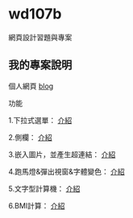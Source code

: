 # wd107b
網頁設計習題與專案
## 我的專案說明
個人網頁
[blog](https://fairy042026.github.io/wd107b/exercise/%E6%9C%9F%E6%9C%AB%E5%B0%88%E6%A1%88/tf%E5%B0%8D%E7%85%A7%E7%89%88.html)


功能

1.下拉式選單：
[介紹](https://github.com/fairy042026/wd107b/blob/master/1.md)

2.側欄：
[介紹](https://github.com/fairy042026/wd107b/blob/master/2.md)

3.嵌入圖片，並產生超連結：
[介紹](https://github.com/fairy042026/wd107b/blob/master/3.md)

4.跑馬燈&彈出視窗&字體變色：
[介紹](https://github.com/fairy042026/wd107b/blob/master/4.md)

5.文字型計算機：
[介紹](https://github.com/fairy042026/wd107b/blob/master/5.md)

6.BMI計算：
[介紹](https://github.com/fairy042026/wd107b/blob/master/6.md)
